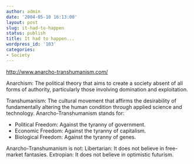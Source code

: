 ```yaml
---
author: admin
date: '2004-05-10 16:13:00'
layout: post
slug: it-had-to-happen
status: publish
title: It had to happen...
wordpress_id: '103'
categories:
- Society
---
```

<a href="http://www.anarcho-transhumanism.com/">http://www.anarcho-transhumanism.com/</a>

Anarchism: The political theory that aims to create a society absent of all forms of authority, particularly those involving domination and exploitation.
	
Transhumanism: The cultural movement that affirms the desirability of fundamentally altering the human condition through applied science and technology.
Anarcho-Transhumanism stands for:<ul><li>Political Freedom: Against the tyranny of government.</li><li>Economic Freedom: Against the tyranny of capitalism.</li><li>Biological Freedom: Against the tyranny of genes.</li></ul>	
Anarcho-Transhumanism is not:
Libertarian: It does not believe in free-market fantasies.
Extropian: It does not believe in optimistic futurism.
